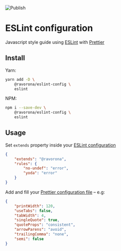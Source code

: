 ![Publish](https://github.com/ravorona/eslint-config/actions/workflows/publish.yml/badge.svg)

# ESLint configuration
Javascript style guide using [ESLint](https://eslint.org) with [Prettier](https://prettier.io)

## Install
Yarn:
```bash
yarn add -D \
    @ravorona/eslint-config \
    eslint
```
NPM:
```bash
npm i --save-dev \
    @ravorona/eslint-config \
    eslint
```

## Usage
Set `extends` property inside your [ESLint configuration](https://eslint.org/docs/user-guide/configuring)

```json
{
    "extends": "@ravorona",
    "rules": {
        "no-undef": "error",
        "yoda": "error"
    }
}
```

Add and fill your [Prettier configuration file](https://prettier.io/docs/en/configuration.html) – e.g:
```json
{
    "printWidth": 120,
    "useTabs": false,
    "tabWidth": 4,
    "singleQuote": true,
    "quoteProps": "consistent",
    "arrowParens": "avoid",
    "trailingComma": "none",
    "semi": false
}
```
